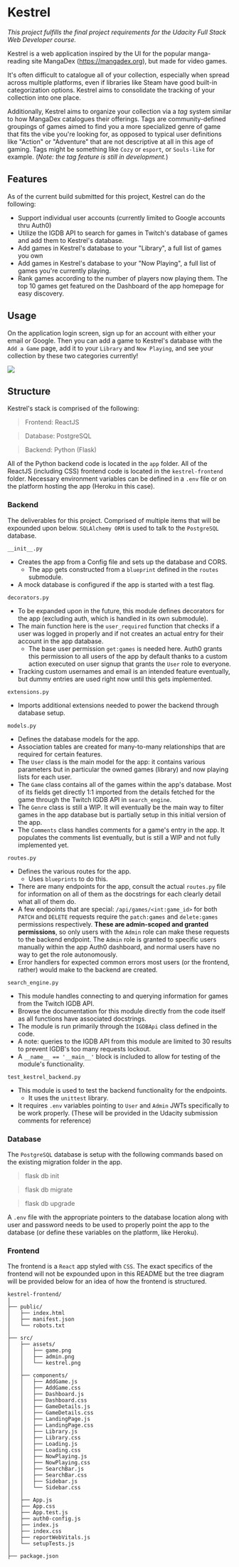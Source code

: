 # Kestrel

*This project fulfills the final project requirements for the Udacity Full Stack Web Developer course.*

Kestrel is a web application inspired by the UI for the popular manga-reading site MangaDex (https://mangadex.org), but made for video games.

It's often difficult to catalogue all of your collection, especially when spread across multiple platforms, even if libraries like Steam have good built-in categorization options. Kestrel aims to consolidate the tracking of your collection into one place.

Additionally, Kestrel aims to organize your collection via a *tag* system similar to how MangaDex catalogues their offerings. Tags are community-defined groupings of games aimed to find you a more specialized genre of game that fits the vibe you're looking for, as opposed to typical user definitions like "Action" or "Adventure" that are not descriptive at all in this age of gaming. Tags might be something like `Cozy` or `esport`, or `Souls-like` for example. (*Note: the tag feature is still in development.*)

## Features

As of the current build submitted for this project, Kestrel can do the following:
- Support individual user accounts (currently limited to Google accounts thru Auth0)
- Utilize the IGDB API to search for games in Twitch's database of games and add them to Kestrel's database.
- Add games in Kestrel's database to your "Library", a full list of games you own
- Add games in Kestrel's database to your "Now Playing", a full list of games you're currently playing.
- Rank games according to the number of players now playing them. The top 10 games get featured on the Dashboard of the app homepage for easy discovery.

## Usage

On the application login screen, sign up for an account with either your email or Google. Then you can add a game to Kestrel's database with the `Add a Game` page, add it to your `Library` and `Now Playing`, and see your collection by these two categories currently!

![](./demo/kestrel.gif)

## Structure

Kestrel's stack is comprised of the following:

> Frontend: ReactJS

> Database: PostgreSQL

> Backend: Python (Flask)

All of the Python backend code is located in the `app` folder. All of the ReactJS (including CSS) frontend code is located in the `kestrel-frontend` folder. Necessary environment variables can be defined in a `.env` file or on the platform hosting the app (Heroku in this case).

### Backend

The deliverables for this project. Comprised of multiple items that will be expounded upon below. `SQLAlchemy ORM` is used to talk to the `PostgreSQL` database.

`__init__.py`
- Creates the app from a Config file and sets up the database and CORS.
  - The app gets constructed from a `blueprint` defined in the `routes` submodule.
- A mock database is configured if the app is started with a test flag.

`decorators.py`
- To be expanded upon in the future, this module defines decorators for the app (excluding auth, which is handled in its own submodule).
- The main function here is the `user_required` function that checks if a user was logged in properly and if not creates an actual entry for their account in the app database.
  - The base user permission `get:games` is needed here. Auth0 grants this permission to all users of the app by default thanks to a custom action executed on user signup that grants the `User` role to everyone.
- Tracking custom usernames and email is an intended feature eventually, but dummy entries are used right now until this gets implemented.

`extensions.py`
- Imports additional extensions needed to power the backend through database setup.

`models.py`
- Defines the database models for the app.
- Association tables are created for many-to-many relationships that are required for certain features.
- The `User` class is the main model for the app: it contains various parameters but in particular the owned games (library) and now playing lists for each user.
- The `Game` class contains all of the games within the app's database. Most of its fields get directly 1:1 imported from the details fetched for the game through the Twitch IGDB API in `search_engine`.
- The `Genre` class is still a WIP. It will eventually be the main way to filter games in the app database but is partially setup in this initial version of the app.
- The `Comments` class handles comments for a game's entry in the app. It populates the comments list eventually, but is still a WIP and not fully implemented yet.

`routes.py`
- Defines the various routes for the app.
   - Uses `blueprints` to do this.
- There are many endpoints for the app, consult the actual `routes.py` file for information on all of them as the docstrings for each clearly detail what all of them do.
- A few endpoints that are special: `/api/games/<int:game_id>` for both `PATCH` and `DELETE` requests require the `patch:games` and `delete:games` permissions respectively. **These are admin-scoped and granted permissions**, so only users with the `Admin` role can make these requests to the backend endpoint. The `Admin` role is granted to specific users manually within the app Auth0 dashboard, and normal users have no way to get the role autonomously.
- Error handlers for expected common errors most users (or the frontend, rather) would make to the backend are created.

`search_engine.py`
- This module handles connecting to and querying information for games from the Twitch IGDB API.
- Browse the documentation for this module directly from the code itself as all functions have associated docstrings.
- The module is run primarily through the `IGDBApi` class defined in the code.
- A note: queries to the IGDB API from this module are limited to 30 results to prevent IGDB's too many requests lockout.
- A `__name__ == '__main__'` block is included to allow for testing of the module's functionality.

`test_kestrel_backend.py`
- This module is used to test the backend functionality for the endpoints.
  - It uses the `unittest` library.
- It requires `.env` variables pointing to `User` and `Admin` JWTs specifically to be work properly. (These will be provided in the Udacity submission comments for reference)

### Database

The `PostgreSQL` database is setup with the following commands based on the existing migration folder in the app.
> flask db init

> flask db migrate

> flask db upgrade

A `.env` file with the appropriate pointers to the database location along with user and password needs to be used to properly point the app to the database (or define these variables on the platform, like Heroku).

### Frontend

The frontend is a `React` app styled with `CSS`. The exact specifics of the frontend will not be expounded upon in this README but the tree diagram will be provided below for an idea of how the frontend is structured.

```
kestrel-frontend/
│
├── public/
│   ├── index.html
│   ├── manifest.json
│   └── robots.txt
│
├── src/
│   ├── assets/
│   │   ├── game.png
│   │   ├── admin.png
│   │   └── kestrel.png
│   │
│   ├── components/
│   │   ├── AddGame.js
│   │   ├── AddGame.css
│   │   ├── Dashboard.js
│   │   ├── Dashboard.css
│   │   ├── GameDetails.js
│   │   ├── GameDetails.css
│   │   ├── LandingPage.js
│   │   ├── LandingPage.css
│   │   ├── Library.js
│   │   ├── Library.css
│   │   ├── Loading.js
│   │   ├── Loading.css
│   │   ├── NowPlaying.js
│   │   ├── NowPlaying.css
│   │   ├── SearchBar.js
│   │   ├── SearchBar.css
│   │   ├── Sidebar.js
│   │   └── Sidebar.css
│   │
│   ├── App.js
│   ├── App.css
│   ├── App.test.js
│   ├── auth0-config.js
│   ├── index.js
│   ├── index.css
│   ├── reportWebVitals.js
│   └── setupTests.js
│
├── package.json
```